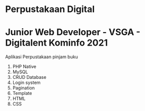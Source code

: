 # Perpustakaan Digital 

# Junior Web Developer - VSGA - Digitalent Kominfo 2021

Aplikasi Perpustakaan pinjam buku 

1. PHP Native
2. MySQL
3. CRUD Database 
4. Login system
5. Pagination
6. Template
7. HTML
8. CSS


